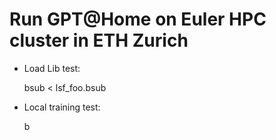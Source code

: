 # Run GPT@Home on Euler HPC cluster in ETH Zurich

- Load Lib test:

    bsub < lsf_foo.bsub

- Local training test:

    b
